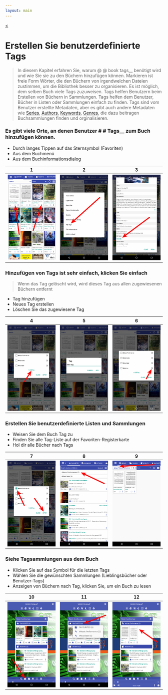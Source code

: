 ```yaml
---
layout: main
---
```

[<](/wiki/faq)

# Erstellen Sie benutzerdefinierte Tags

> In diesem Kapitel erfahren Sie, warum @ @ book tags__ benötigt wird und wie Sie sie zu den Büchern hinzufügen können. Markieren ist freie Form
Wörter, die den Büchern von irgendwelchen Dateien zustimmen, um die Bibliothek besser zu organisieren. Es ist möglich, dem selben Buch viele Tags zuzuweisen. Tags helfen Benutzern beim Erstellen von Büchern
in Sammlungen. Tags helfen dem Benutzer, Bücher in Listen oder Sammlungen einfach zu finden.
Tags sind vom Benutzer erstellte Metadaten, aber es gibt auch andere Metadaten wie [Series](), [Authors](), [Keywords](), [Genres](), die dazu beitragen
Buchsammlungen finden und orginalisieren.

### Es gibt viele Orte, an denen Benutzer # # Tags__ zum Buch hinzufügen können.

* Durch langes Tippen auf das Sternsymbol (Favoriten)
* Aus dem Buchmenü
* Aus dem Buchinformationsdialog

|1|2|3|
|-|-|-|
|![](1.png)|![](2.png)|![](3.png)|

### Hinzufügen von Tags ist sehr einfach, klicken Sie einfach

> Wenn das Tag gelöscht wird, wird dieses Tag aus allen zugewiesenen Büchern entfernt

* Tag hinzufügen
* Neues Tag erstellen
* Löschen Sie das zugewiesene Tag

|4|5|6|
|-|-|-|
|![](4.png)|![](5.png)|![](6.png)|


### Erstellen Sie benutzerdefinierte Listen und Sammlungen

* Weisen Sie dem Buch Tag zu
* Finden Sie alle Tag-Liste auf der Favoriten-Registerkarte
* Hol dir alle Bücher nach Tags

|7|8|9|
|-|-|-|
|![](7.png)|![](8.png)|![](9.png)|

### Siehe Tagsammlungen aus dem Buch

* Klicken Sie auf das Symbol für die letzten Tags
* Wählen Sie die gewünschten Sammlungen (Lieblingsbücher oder Benutzer-Tags)
* Anzeigen von Büchern nach Tag, klicken Sie, um ein Buch zu lesen

|10|11|12|
|-|-|-|
|![](10.png)|![](11.png)|![](12.png)|
